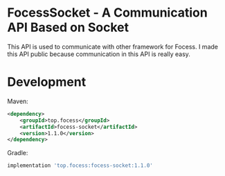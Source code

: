 # FocessSocket - A Communication API Based on Socket

This API is used to communicate with other framework for Focess. I made this API public because communication in this API is really easy.

# Development

Maven:

```xml
<dependency>
    <groupId>top.focess</groupId>
    <artifactId>focess-socket</artifactId>
    <version>1.1.0</version>
</dependency>
```

Gradle:

```gradle
implementation 'top.focess:focess-socket:1.1.0'
```